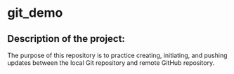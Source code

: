 # git_demo

## Description of the project:
The purpose of this repository is to practice creating, initiating, and pushing updates between the local Git repository and remote GitHub repository.